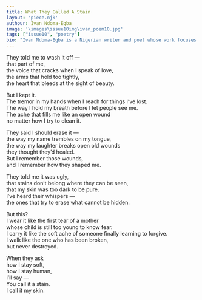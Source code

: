 ```yaml
---
title: What They Called A Stain
layout: 'piece.njk'
authour: Ivan Ndoma-Egba
image: '\images\issue10img\ivan_poem10.jpg'
tags: ["issue10", "poetry"]
bio: "Ivan Ndoma-Egba is a Nigerian writer and poet whose work focuses on the intersection of personal identity, social narratives, and emotional resilience. His writing explores themes of love, loss, and the human experience, blending poetic imagery with raw emotion. With a passion for storytelling, Ivan’s work has been featured in various online platforms and literary journals. When he's not writing, he is researching emerging technologies and exploring the depths of his creative expression through both written and digital mediums. He is currently focused on his journey as a writer and storyteller, navigating the complexities of his cultural roots."
---
```

They told me to wash it off —  
that part of me,  
the voice that cracks when I speak of love,  
the arms that hold too tightly,  
the heart that bleeds at the sight of beauty.  

But I kept it.  
The tremor in my hands when I reach for things I’ve lost.  
The way I hold my breath before I let people see me.  
The ache that fills me like an open wound  
no matter how I try to clean it.  

They said I should erase it —  
the way my name trembles on my tongue,  
the way my laughter breaks open old wounds  
they thought they’d healed.  
But I remember those wounds,  
and I remember how they shaped me.  

They told me it was ugly,  
that stains don’t belong where they can be seen,  
that my skin was too dark to be pure.  
I’ve heard their whispers —  
the ones that try to erase what cannot be hidden.  

But this?  
I wear it like the first tear of a mother  
whose child is still too young to know fear.  
I carry it like the soft ache of someone finally learning to forgive.  
I walk like the one who has been broken,  
but never destroyed.  

When they ask  
how I stay soft,  
how I stay human,  
I’ll say —  
You call it a stain.  
I call it my skin.
